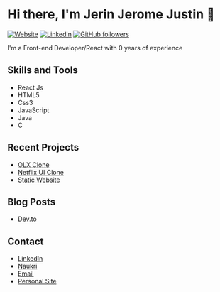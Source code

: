 # Hi there, I'm Jerin Jerome Justin 👋

[![Website](https://img.shields.io/website?label=Portfolio&style=for-the-badge&url=https://jerinjeromejustin.ml)](https://jerinjeromejustin.ml/)
[![Linkedin](https://img.shields.io/badge/LinkedIn-blue?style=for-the-badge&logo=linkedin)](https://www.linkedin.com/in/jerin-jerome-justin/)
[![GitHub followers](https://img.shields.io/github/followers/Jerin3j?label=Follow&style=for-the-badge&logo=github)](https://github.com/Jerin3j)

I'm a Front-end Developer/React with 0 years of experience 

## Skills and Tools
-  React Js
-  HTML5
-  Css3
-  JavaScript
-  Java 
-  C 

## Recent Projects
- [OLX Clone](https://github.com/Jerin3j/OLX-Clone)
- [Netflix UI Clone](https://github.com/Jerin3j/Netflix-clone)
- [Static Website](https://github.com/Jerin3j/Techno-cart-website)

## Blog Posts
- [Dev.to](https://dev.to/jerin3j)

## Contact
- [LinkedIn](https://in.linkedin.com/in/jerin-jerome-justin)
- [Naukri](https://www.naukri.com/mnjuser/profile?id=&altresid)
- [Email](https://mail.google.com/mail/u/0/#inbox) 
- [Personal Site](https://www.jerinjeromejustin.ml/) 
